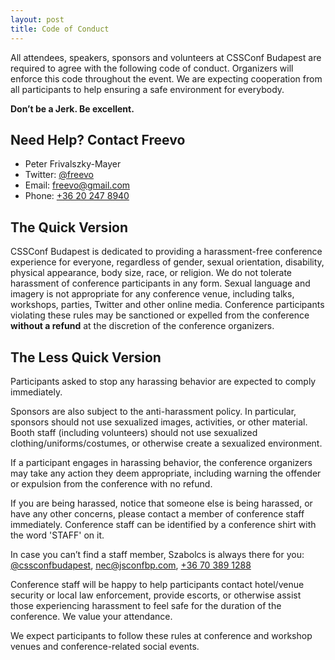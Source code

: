 ```yaml
---
layout: post
title: Code of Conduct
---
```




All attendees, speakers, sponsors and volunteers at CSSConf Budapest are required to
agree with the following code of conduct.
Organizers will enforce this code throughout the event. We are expecting cooperation
from all participants to help ensuring a safe environment for everybody.

**Don’t be a Jerk. Be excellent.**

## Need Help? Contact Freevo

- Peter Frivalszky-Mayer
- Twitter: [@freevo](https://twitter.com/freevo)
- Email: [freevo@gmail.com](mailto:freevo@gmail.com)
- Phone: [+36 20 247 8940](tel:+36202478940)

## The Quick Version

CSSConf Budapest is dedicated to providing a harassment-free conference experience for
everyone, regardless of gender, sexual orientation, disability, physical appearance,
body size, race, or religion. We do not tolerate harassment of conference participants
in any form. Sexual language and imagery is not appropriate for any conference venue,
including talks, workshops, parties, Twitter and other online media. Conference participants
violating these rules may be sanctioned or expelled from the conference
<strong>without a refund</strong> at the discretion of the conference organizers.

## The Less Quick Version

Participants asked to stop any harassing behavior are expected to comply immediately.

Sponsors are also subject to the anti-harassment policy. In particular, sponsors should
not use sexualized images, activities, or other material. Booth staff (including volunteers)
should not use sexualized  clothing/uniforms/costumes, or otherwise create a sexualized environment.

If a participant engages in harassing behavior, the conference organizers may take any
action they deem appropriate, including warning the offender or expulsion from the conference with no refund.

If you are being harassed, notice that someone else is being harassed, or have any other
concerns, please contact a member of conference staff immediately. Conference staff can
be identified by a conference shirt with the word 'STAFF' on it.

In case you can’t find a staff member, Szabolcs is always there for you:
<a href="https://twitter.com/cssconfbudapest"><span>@cssconfbudapest</span></a>,
<a href="mailto:nec@jsconfbp.com"><span>nec@jsconfbp.com</span></a>,
<a href="tel:+36703891288"><span>+36 70 389 1288</span></a>

Conference staff will be happy to help participants contact hotel/venue security or local
law enforcement, provide escorts, or otherwise assist those experiencing harassment to
feel safe for the duration of the conference. We value your attendance.

We expect participants to follow these rules at conference and workshop venues and
conference-related social events.
